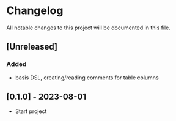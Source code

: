 # Changelog
All notable changes to this project will be documented in this file.

## [Unreleased]
### Added
- basis DSL, creating/reading comments for table columns

## [0.1.0] - 2023-08-01
- Start project
